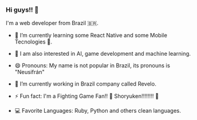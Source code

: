 ### Hi guys!! 👋

I'm a web developer from Brazil 🇧🇷.


- 🌱 I’m currently learning some React Native and some Mobile Tecnologies 📱.

- 📖 I am also interested in AI, game development and machine learning.

- 😄 Pronouns: My name is not popular in Brazil, its pronouns is "Neusifrán"

- 🔭 I’m currently working in Brazil company called Revelo.

- ⚡ Fun fact: I'm a Fighting Game Fan!! 👊 Shoryuken!!!!!!!! 👊 

- 💻 Favorite Languages: Ruby, Python and others clean languages.
